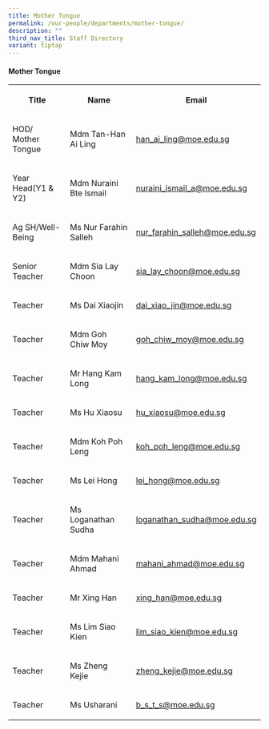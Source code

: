 ```yaml
---
title: Mother Tongue
permalink: /our-people/departments/mother-tongue/
description: ""
third_nav_title: Staff Directory
variant: tiptap
---
```

<h4>Mother Tongue</h4>
<table style="minWidth: 75px">
<colgroup>
<col>
<col>
<col>
</colgroup>
<tbody>
<tr>
<th rowspan="1" colspan="1">
<p>Title</p>
</th>
<th rowspan="1" colspan="1">
<p>Name</p>
</th>
<th rowspan="1" colspan="1">
<p>Email</p>
</th>
</tr>
<tr>
<td rowspan="1" colspan="1">
<p>HOD/ Mother Tongue</p>
</td>
<td rowspan="1" colspan="1">
<p>Mdm Tan-Han Ai Ling</p>
</td>
<td rowspan="1" colspan="1">
<p><a href="mailto:han_ai_ling@moe.edu.sg" rel="noopener noreferrer nofollow" target="_blank">han_ai_ling@moe.edu.sg</a>
</p>
</td>
</tr>
<tr>
<td rowspan="1" colspan="1">
<p>Year Head(Y1 &amp; Y2)</p>
</td>
<td rowspan="1" colspan="1">
<p>Mdm Nuraini Bte Ismail</p>
</td>
<td rowspan="1" colspan="1">
<p><a href="mailto:nuraini_ismail_a@moe.edu.sg" rel="noopener noreferrer nofollow" target="_blank">nuraini_ismail_a@moe.edu.sg</a>
</p>
</td>
</tr>
<tr>
<td rowspan="1" colspan="1">
<p>Ag SH/Well-Being</p>
</td>
<td rowspan="1" colspan="1">
<p>Ms Nur Farahin Salleh</p>
</td>
<td rowspan="1" colspan="1">
<p><a href="mailto:nur_farahin_salleh@moe.edu.sg" rel="noopener noreferrer nofollow" target="_blank">nur_farahin_salleh@moe.edu.sg</a>
</p>
</td>
</tr>
<tr>
<td rowspan="1" colspan="1">
<p>Senior Teacher</p>
</td>
<td rowspan="1" colspan="1">
<p>Mdm Sia Lay Choon</p>
</td>
<td rowspan="1" colspan="1">
<p><a href="mailto:sia_lay_choon@moe.edu.sg" rel="noopener noreferrer nofollow" target="_blank">sia_lay_choon@moe.edu.sg</a>
</p>
</td>
</tr>
<tr>
<td rowspan="1" colspan="1">
<p>Teacher</p>
</td>
<td rowspan="1" colspan="1">
<p>Ms Dai Xiaojin</p>
</td>
<td rowspan="1" colspan="1">
<p><a href="mailto:dai_xiao_jin@moe.edu.sg" rel="noopener noreferrer nofollow" target="_blank">dai_xiao_jin@moe.edu.sg</a>
</p>
</td>
</tr>
<tr>
<td rowspan="1" colspan="1">
<p>Teacher</p>
</td>
<td rowspan="1" colspan="1">
<p>Mdm Goh Chiw Moy</p>
</td>
<td rowspan="1" colspan="1">
<p><a href="mailto:goh_chiw_moy@moe.edu.sg" rel="noopener noreferrer nofollow" target="_blank">goh_chiw_moy@moe.edu.sg</a>
</p>
</td>
</tr>
<tr>
<td rowspan="1" colspan="1">
<p>Teacher</p>
</td>
<td rowspan="1" colspan="1">
<p>Mr Hang Kam Long</p>
</td>
<td rowspan="1" colspan="1">
<p><a href="mailto:hang_kam_long@moe.edu.sg" rel="noopener noreferrer nofollow" target="_blank">hang_kam_long@moe.edu.sg</a>
</p>
</td>
</tr>
<tr>
<td rowspan="1" colspan="1">
<p>Teacher</p>
</td>
<td rowspan="1" colspan="1">
<p>Ms Hu Xiaosu</p>
</td>
<td rowspan="1" colspan="1">
<p><a href="mailto:hu_xiaosu@moe.edu.sg" rel="noopener noreferrer nofollow" target="_blank">hu_xiaosu@moe.edu.sg</a>
</p>
</td>
</tr>
<tr>
<td rowspan="1" colspan="1">
<p>Teacher</p>
</td>
<td rowspan="1" colspan="1">
<p>Mdm Koh Poh Leng</p>
</td>
<td rowspan="1" colspan="1">
<p><a href="mailto:koh_poh_leng@moe.edu.sg" rel="noopener noreferrer nofollow" target="_blank">koh_poh_leng@moe.edu.sg</a>
</p>
</td>
</tr>
<tr>
<td rowspan="1" colspan="1">
<p>Teacher</p>
</td>
<td rowspan="1" colspan="1">
<p>Ms Lei Hong</p>
</td>
<td rowspan="1" colspan="1">
<p><a href="mailto:lei_hong@moe.edu.sg" rel="noopener noreferrer nofollow" target="_blank">lei_hong@moe.edu.sg</a>
</p>
</td>
</tr>
<tr>
<td rowspan="1" colspan="1">
<p>Teacher</p>
</td>
<td rowspan="1" colspan="1">
<p>Ms Loganathan Sudha</p>
</td>
<td rowspan="1" colspan="1">
<p><a href="mailto:loganathan_sudha@moe.edu.sg" rel="noopener noreferrer nofollow" target="_blank">loganathan_sudha@moe.edu.sg</a>
</p>
</td>
</tr>
<tr>
<td rowspan="1" colspan="1">
<p>Teacher</p>
</td>
<td rowspan="1" colspan="1">
<p>Mdm Mahani Ahmad</p>
</td>
<td rowspan="1" colspan="1">
<p><a href="mailto:mahani_ahmad@moe.edu.sg" rel="noopener noreferrer nofollow" target="_blank">mahani_ahmad@moe.edu.sg</a>
</p>
</td>
</tr>
<tr>
<td rowspan="1" colspan="1">
<p>Teacher</p>
</td>
<td rowspan="1" colspan="1">
<p>Mr Xing Han</p>
</td>
<td rowspan="1" colspan="1">
<p><a href="mailto:xing_han@moe.edu.sg" rel="noopener noreferrer nofollow" target="_blank">xing_han@moe.edu.sg</a>
</p>
</td>
</tr>
<tr>
<td rowspan="1" colspan="1">
<p>Teacher</p>
</td>
<td rowspan="1" colspan="1">
<p>Ms Lim Siao Kien</p>
</td>
<td rowspan="1" colspan="1">
<p><a href="mailto:lim_siao_kien@moe.edu.sg" rel="noopener noreferrer nofollow" target="_blank">lim_siao_kien@moe.edu.sg</a>
</p>
</td>
</tr>
<tr>
<td rowspan="1" colspan="1">
<p>Teacher</p>
</td>
<td rowspan="1" colspan="1">
<p>Ms Zheng Kejie</p>
</td>
<td rowspan="1" colspan="1">
<p><a href="mailto:zheng_kejie@moe.edu.sg" rel="noopener noreferrer nofollow" target="_blank">zheng_kejie@moe.edu.sg</a>
</p>
</td>
</tr>
<tr>
<td rowspan="1" colspan="1">
<p>Teacher</p>
</td>
<td rowspan="1" colspan="1">
<p>Ms Usharani</p>
</td>
<td rowspan="1" colspan="1">
<p><a href="mailto:b_s_t_s@moe.edu.sg" rel="noopener noreferrer nofollow" target="_blank">b_s_t_s@moe.edu.sg</a>
</p>
</td>
</tr>
</tbody>
</table>
<p></p>